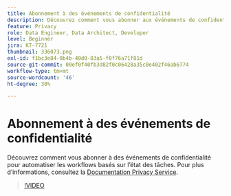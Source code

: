 ```yaml
---
title: Abonnement à des événements de confidentialité
description: Découvrez comment vous abonner aux événements de confidentialité pour automatiser les workflows basés sur l’état des tâches.
feature: Privacy
role: Data Engineer, Data Architect, Developer
level: Beginner
jira: KT-7721
thumbnail: 336073.png
exl-id: f1bc3e84-0b4b-40d0-83a5-f0f76a71f81d
source-git-commit: 00ef0f40fb3d82f0c06428a35c0e402f46ab6774
workflow-type: tm+mt
source-wordcount: '46'
ht-degree: 30%

---
```



# Abonnement à des événements de confidentialité

Découvrez comment vous abonner à des événements de confidentialité pour automatiser les workflows basés sur l’état des tâches. Pour plus d’informations, consultez la [Documentation Privacy Service](https://experienceleague.adobe.com/docs/experience-platform/privacy/home.html?lang=fr).

>[!VIDEO](https://video.tv.adobe.com/v/336073?learn=on)

